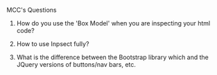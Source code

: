 MCC's Questions

1. How do you use the 'Box Model' when you are inspecting your html code?

2. How to use Inpsect fully?

3. What is the difference between the Bootstrap library which and the JQuery versions of buttons/nav bars, etc.